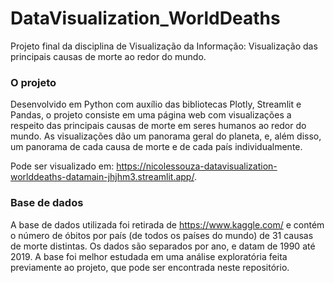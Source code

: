 # DataVisualization_WorldDeaths
Projeto final da disciplina de Visualização da Informação: Visualização das principais causas de morte ao redor do mundo.

### O projeto
Desenvolvido em Python com auxílio das bibliotecas Plotly, Streamlit e Pandas, o projeto consiste em uma página web com visualizações a respeito das principais causas de morte em seres humanos ao redor do mundo. As visualizações dão um panorama geral do planeta, e, além disso, um panorama de cada causa de morte e de cada país individualmente. 

Pode ser visualizado em: <https://nicolessouza-datavisualization-worlddeaths-datamain-jhjhm3.streamlit.app/>.

### Base de dados
A base de dados utilizada foi retirada de <https://www.kaggle.com/> e contém o número de óbitos por país (de todos os países do mundo) de 31 causas de morte distintas. Os dados são separados por ano, e datam de 1990 até 2019. A base foi melhor estudada em uma análise exploratória feita previamente ao projeto, que pode ser encontrada neste repositório.
